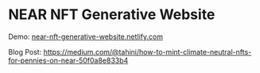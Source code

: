 # NEAR NFT Generative Website

Demo: [near-nft-generative-website.netlify.com](https://near-nft-generative-website.netlify.com)

Blog Post: https://medium.com/@tahini/how-to-mint-climate-neutral-nfts-for-pennies-on-near-50f0a8e833b4
